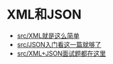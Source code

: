 # XML和JSON #

- [src/XML就是这么简单](https://segmentfault.com/a/1190000013252686)
- [src/JSON入门看这一篇就够了](https://segmentfault.com/a/1190000013279256)
- [src/XML+JSON面试题都在这里](https://segmentfault.com/a/1190000013285207)